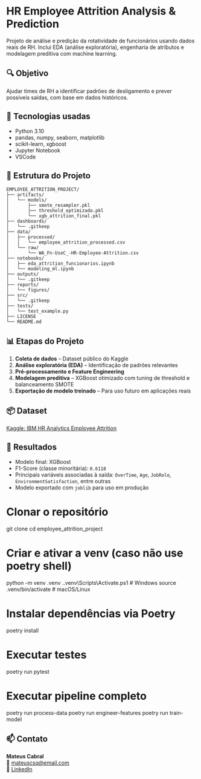 # HR Employee Attrition Analysis & Prediction

Projeto de análise e predição da rotatividade de funcionários usando dados reais de RH. Inclui EDA (análise exploratória), engenharia de atributos e modelagem preditiva com machine learning.

## 🔍 Objetivo
Ajudar times de RH a identificar padrões de desligamento e prever possíveis saídas, com base em dados históricos.

## 🧰 Tecnologias usadas
- Python 3.10  
- pandas, numpy, seaborn, matplotlib  
- scikit-learn, xgboost  
- Jupyter Notebook  
- VSCode  

## 📁 Estrutura do Projeto
```
EMPLOYEE_ATTRITION_PROJECT/
├── artifacts/
│   └── models/
│       ├── smote_resampler.pkl
│       ├── threshold_optimizado.pkl
│       └── xgb_attrition_final.pkl
├── dashboards/
│   └── .gitkeep
├── data/
│   ├── processed/
│   │   └── employee_attrition_processed.csv
│   └── raw/
│       └── WA_Fn-UseC_-HR-Employee-Attrition.csv
├── notebooks/
│   ├── eda_attrition_funcionarios.ipynb
│   └── modeling_ml.ipynb
├── outputs/
│   └── .gitkeep
├── reports/
│   └── figures/
├── src/
│   └── .gitkeep
├── tests/
│   └── test_example.py
├── LICENSE
└── README.md
```

## 📊 Etapas do Projeto
1. **Coleta de dados** – Dataset público do Kaggle  
2. **Análise exploratória (EDA)** – Identificação de padrões relevantes  
3. **Pré-processamento e Feature Engineering**  
4. **Modelagem preditiva** – XGBoost otimizado com tuning de threshold e balanceamento SMOTE  
5. **Exportação de modelo treinado** – Para uso futuro em aplicações reais  

## 📦 Dataset
[Kaggle: IBM HR Analytics Employee Attrition](https://www.kaggle.com/datasets/pavansubhasht/ibm-hr-analytics-attrition-dataset)

## 📌 Resultados
- Modelo final: XGBoost  
- F1-Score (classe minoritária): `0.6118`  
- Principais variáveis associadas à saída: `OverTime`, `Age`, `JobRole`, `EnvironmentSatisfaction`, entre outras  
- Modelo exportado com `joblib` para uso em produção


# Clonar o repositório
git clone <URL>
cd employee_attrition_project

# Criar e ativar a venv (caso não use poetry shell)
python -m venv .venv
.\.venv\Scripts\Activate.ps1  # Windows
source .venv/bin/activate     # macOS/Linux

# Instalar dependências via Poetry
poetry install

# Executar testes
poetry run pytest

# Executar pipeline completo
poetry run process-data
poetry run engineer-features
poetry run train-model


## 📫 Contato
**Mateus Cabral**  
📧 mateuscsq@email.com  
🔗 [LinkedIn](https://www.linkedin.com/in/mateus-cabral-b25aa3250/)